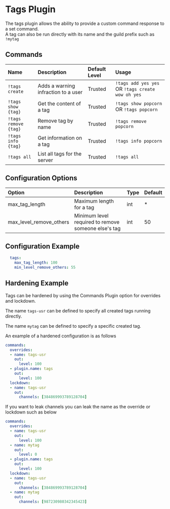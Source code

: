 # Tags Plugin

The tags plugin allows the ability to provide a custom command response to a set command.  
A tag can also be run directly with its name and the guild prefix such as `!mytag`

#### 

## Commands <a id="commands"></a>

| Name | Description | Default Level | Usage |
| :--- | :--- | :--- | :--- |
| `!tags create` | Adds a warning infraction to a user | Trusted | `!tags add yes yes` OR `!tags create wow oh yes` |
| `!tags show {tag}` | Get the content of a tag | Trusted | `!tags show popcorn`   OR `!tags popcorn` |
| `!tags remove {tag}` | Remove tag by name | Trusted | `!tags remove popcorn` |
| `!tags info {tag}` | Get information on a tag | Trusted | `!tags info popcorn` |
| `!tags all` | List all tags for the server | Trusted | `!tags all` |

## Configuration Options

| Option | Description | Type | Default |
| :--- | :--- | :--- | :--- |
| max\_tag\_length | Maximum length for a tag | int | \* |
| max\_level\_remove\_others | Minimum level required to remove someone else's tag | int | 50 |

## Configuration Example

```yaml
  tags:
    max_tag_length: 100
    min_level_remove_others: 55
```

## Hardening Example

Tags can be hardened by using the Commands Plugin option for overrides and lockdown. 

The name `tags-usr` can be defined to specify all created tags running directly.

The name `mytag` can be defined to specify a specific created tag.

 An example of a hardened configuration is as follows
```yaml
commands:
  overrides:
  - name: tags-usr
    out:
      level: 100
  - plugin.name: tags
    out:
      level: 100
  lockdown:
  - name: tags-usr
    out:
      channels: [384869993789128704]
```

If you want to leak channels you can leak the name as the override or lockdown such as below

```yaml
commands:
  overrides:
  - name: tags-usr
    out:
      level: 100
  - name: mytag
    out:
      level: 0
  - plugin.name: tags
    out:
      level: 100
  lockdown:
  - name: tags-usr
    out:
      channels: [384869993789128704]
  - name: mytag
    out:
      channels: [987230980342345423]
```

